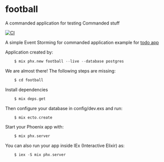# football

A commanded application for testing Commanded stuff

[![CI](https://github.com/lucazulian/football/actions/workflows/ci.yml/badge.svg)](https://github.com/lucazulian/football/actions/workflows/ci.yml)

A simple Event Storming for commanded application example for [todo app](https://miro.com/app/board/uXjVOOQFU3Y=/)


Application created by:

``` elixir
    $ mix phx.new football --live --database postgres 
```

We are almost there! The following steps are missing:

``` elixir
    $ cd football
```

Install dependencies

``` elixir
    $ mix deps.get
```

Then configure your database in config/dev.exs and run:

``` elixir
    $ mix ecto.create
```

Start your Phoenix app with:

``` elixir
    $ mix phx.server
```

You can also run your app inside IEx (Interactive Elixir) as:

``` elixir
    $ iex -S mix phx.server
```
